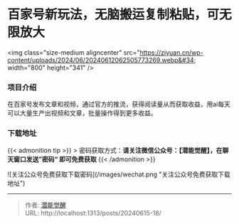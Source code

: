 # 百家号新玩法，无脑搬运复制粘贴，可无限放大


&lt;img class=&#34;size-medium aligncenter&#34; src=&#34;https://ziyuan.cn/wp-content/uploads/2024/06/20240612062505773269.webp&#34; width=&#34;800&#34; height=&#34;341&#34; /&gt;
###  项目介绍

在百家号发布文章和视频，通过官方的推流，获得阅读量从而获取收益，用ai每天可以大量生产出视频和文章，批量操作得到更多收益。

### 下载地址




{{&lt; admonition tip &gt;}}
&gt; 密码获取方式：**请关注微信公众号：【潜能觉醒】，在聊天窗口发送”密码“ 即可免费获取**
{{&lt; /admonition &gt;}}


![关注公众号免费获取下载密码](/images/wechat.png &#34;关注公众号免费获取下载地址&#34;)

---

> 作者: [潜能觉醒](https://nav8.top)  
> URL: http://localhost:1313/posts/20240615-18/  

